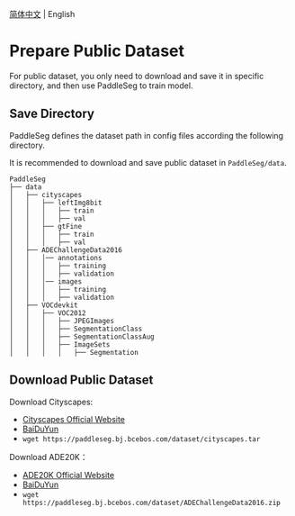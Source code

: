 [简体中文](./pre_data_cn.md) | English

# Prepare Public Dataset

For public dataset, you only need to download and save it in specific directory, and then use PaddleSeg to train model.

## Save Directory

PaddleSeg defines the dataset path in config files according the following directory.

It is recommended to download and save public dataset in `PaddleSeg/data`.

```
PaddleSeg
├── data
│   ├── cityscapes
│   │   ├── leftImg8bit
│   │   │   ├── train
│   │   │   ├── val
│   │   ├── gtFine
│   │   │   ├── train
│   │   │   ├── val
│   ├── ADEChallengeData2016
│   │   │── annotations
│   │   │   ├── training
│   │   │   ├── validation
│   │   │── images
│   │   │   ├── training
│   │   │   ├── validation
│   ├── VOCdevkit
│   │   ├── VOC2012
│   │   │   ├── JPEGImages
│   │   │   ├── SegmentationClass
│   │   │   ├── SegmentationClassAug
│   │   │   ├── ImageSets
│   │   │   │   ├── Segmentation
```

## Download Public Dataset

Download Cityscapes:
* [Cityscapes Official Website](https://www.cityscapes-dataset.com/login/)
* [BaiDuYun](https://paddleseg.bj.bcebos.com/dataset/cityscapes.tar)
* `wget https://paddleseg.bj.bcebos.com/dataset/cityscapes.tar`

Download ADE20K：
* [ADE20K Official Website](https://groups.csail.mit.edu/vision/datasets/ADE20K/)
* [BaiDuYun](https://paddleseg.bj.bcebos.com/dataset/ADEChallengeData2016.zip)
* `wget https://paddleseg.bj.bcebos.com/dataset/ADEChallengeData2016.zip`
